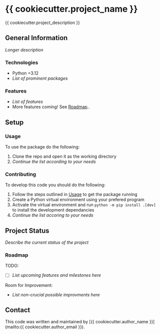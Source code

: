 # {{ cookiecutter.project_name }}

{{ cookiecutter.project_description }}

## General Information

*Longer description*

### Technologies

- Python =3.12
- *List of prominent packages*

### Features

- *List of features*
- More features coming! See [Roadmap](#roadmap)..

## Setup

### Usage

To use the package do the following:

1. Clone the repo and open it as the working directory
2. *Continue the list according to your needs*

### Contributing

To develop this code you should do the following:

1. Follow the steps outlined in [Usage](#usage) to get the package running
2. Create a Python virtual environment using your prefered program
3. Activate the virtual environment and run `python -m pip install .[dev]` to install the development dependancies
4. *Continue the list accoring to your needs*

## Project Status

*Describe the current status of the project*

### Roadmap

TODO:

- [ ] *List upcoming features and milestones here*

Room for Improvement:

- *List non-crucial possible improvments here*

## Contact

This code was written and maintained by [{{ cookiecutter.author_name }}](mailto:{{ cookiecutter.author_email }}).